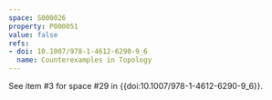 ```yaml
---
space: S000026
property: P000051
value: false
refs:
- doi: 10.1007/978-1-4612-6290-9_6
  name: Counterexamples in Topology
---
```


See item #3 for space #29 in {{doi:10.1007/978-1-4612-6290-9_6}}.
